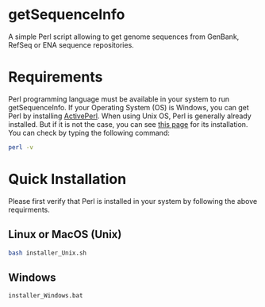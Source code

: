 # getSequenceInfo
A simple Perl script allowing to get genome sequences from GenBank, RefSeq or ENA sequence repositories.

# Requirements
Perl programming language must be available in your system to run getSequenceInfo. If your Operating System (OS) is Windows, you can get Perl by installing [ActivePerl](https://www.activestate.com/products/perl/downloads/).
When using Unix OS, Perl is generally already installed. But if it is not the case, you can see [this page](https://learn.perl.org/installing/unix_linux.html) for its installation. 
You can check by typing the following command:
```bash
perl -v
```

# Quick Installation
Please first verify that Perl is installed in your system by following the above requirments.
## Linux or MacOS (Unix)
```bash
bash installer_Unix.sh
```

## Windows
```bash
installer_Windows.bat
```
